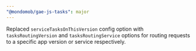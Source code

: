 ```yaml
---
"@mondomob/gae-js-tasks": major
---
```


Replaced `serviceTasksOnThisVersion` config option with `tasksRoutingVersion` and `tasksRoutingService` options for routing requests to a specific app version or service respectively.
